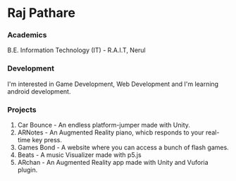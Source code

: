 # Raj Pathare

### Academics

B.E. Information Technology (IT) - R.A.I.T, Nerul

### Development

I'm interested in Game Development, Web Development and I'm learning android development.


### Projects

1) Car Bounce - An endless platform-jumper made with Unity.
2) ARNotes - An Augmented Reality piano, whicb responds to your real-time key press.
3) Games Bond - A website where you can access a bunch of flash games.
4) Beats - A music Visualizer made with p5.js
5) ARchan - An Augmented Reality app made with Unity and Vuforia plugin.
